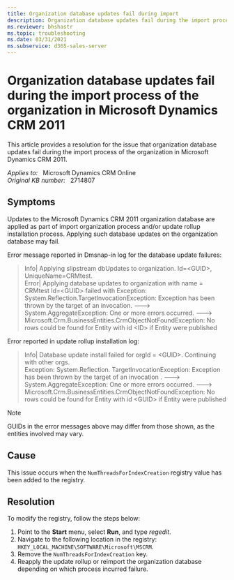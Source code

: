 ```yaml
---
title: Organization database updates fail during import
description: Organization database updates fail during the import process of the organization in Microsoft Dynamics CRM 2011. Provides a resolution.
ms.reviewer: bhshastr
ms.topic: troubleshooting
ms.date: 03/31/2021
ms.subservice: d365-sales-server
---
```

# Organization database updates fail during the import process of the organization in Microsoft Dynamics CRM 2011

This article provides a resolution for the issue that organization database updates fail during the import process of the organization in Microsoft Dynamics CRM 2011.

_Applies to:_ &nbsp; Microsoft Dynamics CRM Online  
_Original KB number:_ &nbsp; 2714807

## Symptoms

Updates to the Microsoft Dynamics CRM 2011 organization database are applied as part of import organization process and/or update rollup installation process. Applying such database updates on the organization database may fail.

Error message reported in Dmsnap-in log for the database update failures:

> Info| Applying slipstream dbUpdates to organization. Id=\<GUID>, UniqueName=CRMtest.  
Error| Applying database updates to organization with name = CRMtest Id=\<GUID> failed with Exception:  
System.Reflection.TargetInvocationException: Exception has been thrown by the target of an invocation. --->  
System.AggregateException: One or more errors occurred. ---> Microsoft.Crm.BusinessEntities.CrmObjectNotFoundException: No rows could be found for Entity with id \<ID> if Entity were published

Error reported in update rollup installation log:

> Info| Database update install failed for orgId = \<GUID>. Continuing with other orgs.  
Exception: System.Reflection. TargetInvocationException: Exception has been thrown by the target of an invocation . ---> System.AggregateException: One or more errors occurred. ---> Microsoft.Crm.BusinessEntities.CrmObjectNotFoundException: No rows could be found for Entity with id \<GUID> if Entity were published

> [!NOTE]
> GUIDs in the error messages above may differ from those shown, as the entities involved may vary.

## Cause

This issue occurs when the `NumThreadsForIndexCreation` registry value has been added to the registry.

## Resolution

To modify the registry, follow the steps below:

1. Point to the **Start** menu, select **Run**, and type *regedit*.
2. Navigate to the following location in the registry: `HKEY_LOCAL_MACHINE\SOFTWARE\Microsoft\MSCRM`.
3. Remove the `NumThreadsForIndexCreation` key.
4. Reapply the update rollup or reimport the organization database depending on which process incurred failure.
